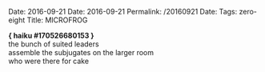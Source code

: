 Date: 2016-09-21
Date: 2016-09-21
Permalink: /20160921
Date: 
Tags: zero-eight
Title: MICROFROG
  
**{ haiku #170526680153 }**  
the bunch of suited leaders  
assemble the subjugates on the larger room  
who were there for cake  
